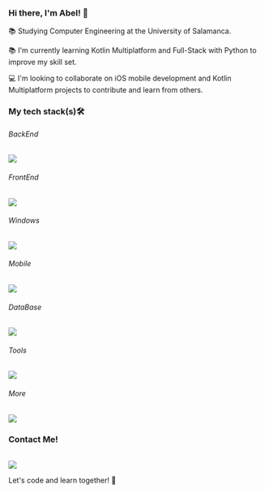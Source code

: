 ### Hi there, I'm Abel! 👋

📚 Studying Computer Engineering at the University of Salamanca.

📚 I'm currently learning Kotlin Multiplatform and Full-Stack with Python to improve my skill set.

💻 I'm looking to collaborate on iOS mobile development and Kotlin Multiplatform projects to contribute and learn from others.

### My tech stack(s)🛠

<p align="center">
  <h6>BackEnd</h6>
  <a href="https://skillicons.dev">
    <img src="https://skillicons.dev/icons?i=py,flask,fastapi,java,c&perline=5" />
  </a>
</p>

<p align="center">
  <h6>FrontEnd</h6>
  <a href="https://skillicons.dev">
    <img src="https://skillicons.dev/icons?i=html,css,js" />
  </a>
</p>

<p align="center">
  <h6>Windows</h6>
  <a href="https://skillicons.dev">
    <img src="https://skillicons.dev/icons?i=dotnet,cs" />
  </a>
</p>

<p align="center">
  <h6>Mobile</h6>
  <a href="https://skillicons.dev">
    <img src="https://skillicons.dev/icons?i=swift,flutter,dart,kotlin,firebase" />
  </a>
</p>

<p align="center">
  <h6>DataBase</h6>
  <a href="https://skillicons.dev">
    <img src="https://skillicons.dev/icons?i=jquery,mongodb,mysql,postgres,sqlite" />
  </a>
</p>

<p align="center">
  <h6>Tools</h6>
  <a href="https://skillicons.dev">
    <img src="https://skillicons.dev/icons?i=git,github,vscode,visualstudio,androidstudio,eclipse,postman,figma,anaconda,powershell&perline=5" />
  </a>
</p>


<p align="center">
  <h6>More</h6>
  <a href="https://skillicons.dev">
    <img src="https://skillicons.dev/icons?i=windows,apple,linux,debian,ubuntu,bash,aws,opencv,regex&perline=5" />
  </a>
</p>

### Contact Me!
<p align="center">
  <h6></h6>
  <a href="https://www.linkedin.com/in/abelhdzl/">
    <img src="https://skillicons.dev/icons?i=linkedin" />
  </a>
</p>

Let's code and learn together! 🚀
